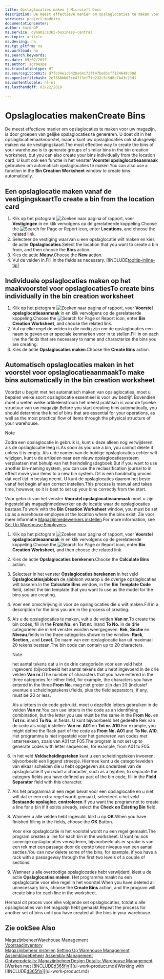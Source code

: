 ```yaml
---
title: Opslaglocaties maken | Microsoft Docs
description: De meest effectieve manier om opslaglocaties te maken voor uw magazijn, is door groepen van gelijke opslaglocaties te genereren. U doet dit in het opslaglocatiemaakvoorstel, maar u kunt uw opslaglocaties ook stuksgewijs maken.
services: project-madeira
documentationcenter: 
author: SorenGP
ms.service: dynamics365-business-central
ms.topic: article
ms.devlang: na
ms.tgt_pltfrm: na
ms.workload: na
ms.search.keywords: 
ms.date: 09/07/2017
ms.author: sgroespe
ms.translationtype: HT
ms.sourcegitcommit: d7fb34e1c9428a64c71ff47be8bcff174649c00d
ms.openlocfilehash: 2e7388bb03ce47f3ef7fe232c5c5d8e7b43c23d1
ms.contentlocale: nl-nl
ms.lasthandoff: 03/22/2018

---
```

# <a name="create-bins"></a><span data-ttu-id="36ce8-103">Opslaglocaties maken</span><span class="sxs-lookup"><span data-stu-id="36ce8-103">Create Bins</span></span>
<span data-ttu-id="36ce8-104">De meest effectieve manier om opslaglocaties te maken voor uw magazijn, is door groepen van gelijke opslaglocaties te genereren. U doet dit in het opslaglocatiemaakvoorstel, maar u kunt uw opslaglocaties ook stuksgewijs maken via de vestigingskaart.</span><span class="sxs-lookup"><span data-stu-id="36ce8-104">The most effective way to create the bins of your warehouse is to generate groups of similar bins in the bin creation worksheet, but you can also create your bins individually from the location card.</span></span> <span data-ttu-id="36ce8-105">U kunt ook een functie in het venster **Voorstel opslaglocatieaanmaak** gebruiken om automatisch opslaglocaties te maken.</span><span class="sxs-lookup"><span data-stu-id="36ce8-105">You can also use a function in the **Bin Creation Worksheet** window to create bins automatically.</span></span>  

## <a name="to-create-a-bin-from-the-location-card"></a><span data-ttu-id="36ce8-106">Een opslaglocatie maken vanaf de vestigingskaart</span><span class="sxs-lookup"><span data-stu-id="36ce8-106">To create a bin from the location card</span></span>  
1.  <span data-ttu-id="36ce8-107">Klik op het pictogram ![Zoeken naar pagina of rapport](media/ui-search/search_small.png "pictogram Zoeken naar pagina of rapport"), voer **Vestigingen** in en klik vervolgens op de gerelateerde koppeling.</span><span class="sxs-lookup"><span data-stu-id="36ce8-107">Choose the ![Search for Page or Report](media/ui-search/search_small.png "Search for Page or Report icon") icon, enter **Locations**, and choose the related link.</span></span>  
2.  <span data-ttu-id="36ce8-108">Selecteer de vestiging waarvan u een opslaglocatie wilt maken en kies de actie **Opslaglocaties**.</span><span class="sxs-lookup"><span data-stu-id="36ce8-108">Select the location that you want to create a bin from, and then choose the **Bins** action.</span></span>  
3. <span data-ttu-id="36ce8-109">Kies de actie **Nieuw**.</span><span class="sxs-lookup"><span data-stu-id="36ce8-109">Choose the **New** action.</span></span>
4. <span data-ttu-id="36ce8-110">Vul de velden in.</span><span class="sxs-lookup"><span data-stu-id="36ce8-110">Fill in the fields as necessary.</span></span> [!INCLUDE[tooltip-inline-tip](includes/tooltip-inline-tip_md.md)]  

## <a name="to-create-bins-individually-in-the-bin-creation-worksheet"></a><span data-ttu-id="36ce8-111">Individuele opslaglocaties maken op het maakvoorstel voor opslaglocaties</span><span class="sxs-lookup"><span data-stu-id="36ce8-111">To create bins individually in the bin creation worksheet</span></span>  
1.  <span data-ttu-id="36ce8-112">Klik op het pictogram ![Zoeken naar pagina of rapport](media/ui-search/search_small.png "pictogram Zoeken naar pagina of rapport"), voer **Voorstel opslaglocatieaanmaak** in en klik vervolgens op de gerelateerde koppeling.</span><span class="sxs-lookup"><span data-stu-id="36ce8-112">Choose the ![Search for Page or Report](media/ui-search/search_small.png "Search for Page or Report icon") icon, enter **Bin Creation Worksheet**, and choose the related link.</span></span>  
2.  <span data-ttu-id="36ce8-113">Vul op elke regel de velden in die nodig zijn om de opslaglocaties een naam te geven en er speciale kenmerken voor in te stellen.</span><span class="sxs-lookup"><span data-stu-id="36ce8-113">Fill in on each line the fields that are necessary to name and characterize the bins you are creating.</span></span>  
3.  <span data-ttu-id="36ce8-114">Kies de actie **Opslaglocaties maken**.</span><span class="sxs-lookup"><span data-stu-id="36ce8-114">Choose the **Create Bins** action.</span></span>  

## <a name="to-make-bins-automatically-in-the-bin-creation-worksheet"></a><span data-ttu-id="36ce8-115">Automatisch opslaglocaties maken in het voorstel voor opslaglocatieaanmaak</span><span class="sxs-lookup"><span data-stu-id="36ce8-115">To make bins automatically in the bin creation worksheet</span></span>  
<span data-ttu-id="36ce8-116">Voordat u begint met het automatisch maken van opslaglocaties, moet u bepalen welke soort opslaglocatie essentieel is voor uw bedrijf. Bovendien moet u weten welke artikelenstroom het meest praktisch is voor de fysieke structuur van uw magazijn.</span><span class="sxs-lookup"><span data-stu-id="36ce8-116">Before you start creating bins automatically, you should determine the kind of bins that are essential for your operations, as well as the most practical flow of items through the physical structure of your warehouse.</span></span>  

> [!NOTE]  
>  <span data-ttu-id="36ce8-117">Zodra een opslaglocatie in gebruik is, kunt u deze alleen nog verwijderen als de opslaglocatie leeg is.</span><span class="sxs-lookup"><span data-stu-id="36ce8-117">As soon as you use a bin, you cannot delete it unless it is empty.</span></span> <span data-ttu-id="36ce8-118">Als u de namen van de huidige opslaglocaties echter wilt wijzigen, kunt u de artikelen naar een nieuw opslaglocatiesysteem verplaatsen met behulp van het herindelingsdagboek.</span><span class="sxs-lookup"><span data-stu-id="36ce8-118">But if you want to use another bin-naming system, you can use the reclassification journal to in effect move your items to a new bin system.</span></span> <span data-ttu-id="36ce8-119">Dit is een handmatig proces dat veel tijd in beslag neemt. U kunt de opslaglocaties daarom het beste vanaf het begin af aan correct instellen.</span><span class="sxs-lookup"><span data-stu-id="36ce8-119">This process is manual and takes time, however, so it is best to set up your bins correctly from the start.</span></span>  

<span data-ttu-id="36ce8-120">Voor gebruik van het venster **Voorstel opslaglocatieaanmaak** moet u zijn ingesteld als magazijnmedewerker op de locatie waar de opslaglocaties bestaan.</span><span class="sxs-lookup"><span data-stu-id="36ce8-120">To work with the **Bin Creation Worksheet** window, you must be set up as a warehouse employee at the location where the bins exist.</span></span> <span data-ttu-id="36ce8-121">Zie voor meer informatie [Magazijnmedewerkers instellen](warehouse-how-to-set-up-warehouse-employees.md).</span><span class="sxs-lookup"><span data-stu-id="36ce8-121">For more information, see [Set Up Warehouse Employees](warehouse-how-to-set-up-warehouse-employees.md).</span></span>    

1.  <span data-ttu-id="36ce8-122">Klik op het pictogram ![Zoeken naar pagina of rapport](media/ui-search/search_small.png "pictogram Zoeken naar pagina of rapport"), voer **Voorstel opslaglocatieaanmaak** in en klik vervolgens op de gerelateerde koppeling.</span><span class="sxs-lookup"><span data-stu-id="36ce8-122">Choose the ![Search for Page or Report](media/ui-search/search_small.png "Search for Page or Report icon") icon, enter **Bin Creation Worksheet**, and then choose the related link.</span></span>  
2.  <span data-ttu-id="36ce8-123">Kies de actie **Opslaglocaties berekenen**.</span><span class="sxs-lookup"><span data-stu-id="36ce8-123">Choose the **Calculate Bins** action.</span></span>
3. <span data-ttu-id="36ce8-124">Selecteer in het venster **Opslaglocaties berekenen** in het veld **Opslaglocatiesjabloon** de sjabloon waarop u de overige opslaglocaties wilt baseren.</span><span class="sxs-lookup"><span data-stu-id="36ce8-124">In the **Calculate Bins** window, in the **Bin Template Code** field, select the bin template that you want to use as the model for the bins you are creating.</span></span>
4.  <span data-ttu-id="36ce8-125">Voer een omschrijving in voor de opslaglocaties die u wilt maken.</span><span class="sxs-lookup"><span data-stu-id="36ce8-125">Fill in a description for the bins you are in the process of creating.</span></span>  
5.  <span data-ttu-id="36ce8-126">Als u de opslaglocaties te maken, vult u de velden **Van nr.**</span><span class="sxs-lookup"><span data-stu-id="36ce8-126">To create the bin codes, fill in the **From No.**</span></span> <span data-ttu-id="36ce8-127">en **Tot nr.** in</span><span class="sxs-lookup"><span data-stu-id="36ce8-127">and **To No.**</span></span> <span data-ttu-id="36ce8-128">in de drie categorieën die in het venster worden weergegeven: **Rek**, **Sectie** en **Niveau**.</span><span class="sxs-lookup"><span data-stu-id="36ce8-128">fields in the three categories shown in the window: **Rack**, **Section,**, and **Level.**</span></span> <span data-ttu-id="36ce8-129">De naam van een opslaglocatie kan uit maximaal 20 tekens bestaan.</span><span class="sxs-lookup"><span data-stu-id="36ce8-129">The bin code can contain up to 20 characters.</span></span>  

    > [!NOTE]  
    >  <span data-ttu-id="36ce8-130">het aantal tekens dat u in de drie categorieën voor een veld hebt ingevoerd (bijvoorbeeld het aantal tekens dat u hebt ingevoerd in de drie velden **Van nr.**)</span><span class="sxs-lookup"><span data-stu-id="36ce8-130">The number of characters that you have entered in the three categories for either field, for example, the characters you have entered in the three **From No.**</span></span> <span data-ttu-id="36ce8-131">mag niet groter zijn dan 20 (inclusief eventuele scheidingstekens).</span><span class="sxs-lookup"><span data-stu-id="36ce8-131">fields, plus the field separators, if any, must be 20 or less.</span></span>  

     <span data-ttu-id="36ce8-132">Als u letters in de code gebruikt, moet u dezelfde letters gebruiken in de velden **Van nr.**</span><span class="sxs-lookup"><span data-stu-id="36ce8-132">You can use letters in the code as an identifying combination, but the letter you use must be the same in the **From No.**</span></span> <span data-ttu-id="36ce8-133">en **Tot nr.** in</span><span class="sxs-lookup"><span data-stu-id="36ce8-133">and **To No.**</span></span> <span data-ttu-id="36ce8-134">in.</span><span class="sxs-lookup"><span data-stu-id="36ce8-134">fields.</span></span> <span data-ttu-id="36ce8-135">U kunt bijvoorbeeld het gedeelte Rek van de code als volgt instellen: **Van nr. A01** en **Tot nr. A10**.</span><span class="sxs-lookup"><span data-stu-id="36ce8-135">For example, you might define the Rack part of the code as **From No. A01** and **To No. A10**.</span></span> <span data-ttu-id="36ce8-136">Het programma is niet ingesteld voor het genereren van codes met letterreeksen, zoals van A01 tot F05.</span><span class="sxs-lookup"><span data-stu-id="36ce8-136">The program is not set up to generate codes with letter sequences, for example, from A01 to F05.</span></span>  

6.  <span data-ttu-id="36ce8-137">In het veld **Veldscheidingsteken** kunt u een scheidingsteken invoeren, bijvoorbeeld een liggend streepje. Hiermee kunt u de categorievelden van elkaar scheiden die u hebt opgegeven als onderdeel van de opslaglocatie.</span><span class="sxs-lookup"><span data-stu-id="36ce8-137">If you want a character, such as a hyphen, to separate the category fields you have defined as part of the bin code, fill in the **Field Separator** field with this character.</span></span>  
7.  <span data-ttu-id="36ce8-138">Als het programma al een regel bevat voor een opslaglocatie en u niet wilt dat er een extra regel wordt gemaakt, selecteert u het veld **Bestaande opslagloc. controleren**.</span><span class="sxs-lookup"><span data-stu-id="36ce8-138">If you want the program not to create a line for a bin if it exists already, select the **Check on Existing Bin** field.</span></span>  
8. <span data-ttu-id="36ce8-139">Wanneer u alle velden hebt ingevuld, klikt u op **OK**.</span><span class="sxs-lookup"><span data-stu-id="36ce8-139">When you have finished filling in the fields, choose the **OK** Button.</span></span>

    <span data-ttu-id="36ce8-140">Voor elke opslaglocatie in het voorstel wordt nu een regel gemaakt.</span><span class="sxs-lookup"><span data-stu-id="36ce8-140">The program creates a line for each bin in the worksheet.</span></span> <span data-ttu-id="36ce8-141">U kunt nu ook sommige opslaglocaties verwijderen, bijvoorbeeld als er sprake is van een rek met een passage door de eerste twee niveaus van een aantal secties.</span><span class="sxs-lookup"><span data-stu-id="36ce8-141">You can now delete some of the bins, for example, if you have a rack with a passageway through the first two levels of a couple of sections.</span></span>  

9. <span data-ttu-id="36ce8-142">Wanneer u alle overbodige opslaglocaties hebt verwijderd, kiest u de actie **Opslaglocaties maken**. Het programma maakt nu een opslaglocatie voor elke regel in het voorstel.</span><span class="sxs-lookup"><span data-stu-id="36ce8-142">When you have deleted all unnecessary bins, choose the **Create Bins** action, and the program will create bins for each line in the worksheet.</span></span>  

<span data-ttu-id="36ce8-143">Herhaal dit proces voor elke volgende set opslaglocaties, totdat u alle opslaglocaties van het magazijn hebt gemaakt.</span><span class="sxs-lookup"><span data-stu-id="36ce8-143">Repeat the process for another set of bins until you have created all the bins in your warehouse.</span></span>  

## <a name="see-also"></a><span data-ttu-id="36ce8-144">Zie ook</span><span class="sxs-lookup"><span data-stu-id="36ce8-144">See Also</span></span>  
[<span data-ttu-id="36ce8-145">Magazijnbeheer</span><span class="sxs-lookup"><span data-stu-id="36ce8-145">Warehouse Management</span></span>](warehouse-manage-warehouse.md)  
[<span data-ttu-id="36ce8-146">Voorraad</span><span class="sxs-lookup"><span data-stu-id="36ce8-146">Inventory</span></span>](inventory-manage-inventory.md)  
<span data-ttu-id="36ce8-147">[Magazijnbeheer instellen](warehouse-setup-warehouse.md)   </span><span class="sxs-lookup"><span data-stu-id="36ce8-147">[Setting Up Warehouse Management](warehouse-setup-warehouse.md)   </span></span>  
<span data-ttu-id="36ce8-148">[Assemblagebeheer](assembly-assemble-items.md)  </span><span class="sxs-lookup"><span data-stu-id="36ce8-148">[Assembly Management](assembly-assemble-items.md)  </span></span>  
[<span data-ttu-id="36ce8-149">Ontwerpdetails: Magazijnbeheer</span><span class="sxs-lookup"><span data-stu-id="36ce8-149">Design Details: Warehouse Management</span></span>](design-details-warehouse-management.md)  
<span data-ttu-id="36ce8-150">[Werken met [!INCLUDE[d365fin](includes/d365fin_md.md)]](ui-work-product.md)</span><span class="sxs-lookup"><span data-stu-id="36ce8-150">[Working with [!INCLUDE[d365fin](includes/d365fin_md.md)]](ui-work-product.md)</span></span>

